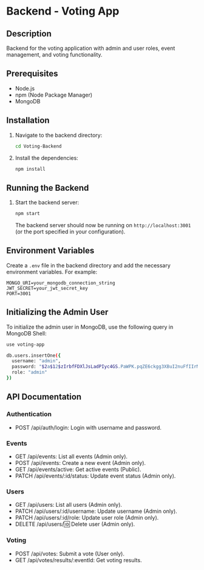 # Backend - Voting App

## Description
Backend for the voting application with admin and user roles, event management, and voting functionality.

## Prerequisites
- Node.js
- npm (Node Package Manager)
- MongoDB

## Installation

1. Navigate to the backend directory:
    ```sh
    cd Voting-Backend
    ```
2. Install the dependencies:
    ```sh
    npm install
    ```

## Running the Backend

1. Start the backend server:
    ```sh
    npm start
    ```
   The backend server should now be running on `http://localhost:3001` (or the port specified in your configuration).

## Environment Variables
Create a `.env` file in the backend directory and add the necessary environment variables. For example:
```plaintext
MONGO_URI=your_mongodb_connection_string
JWT_SECRET=your_jwt_secret_key
PORT=3001
```

## Initializing the Admin User
To initialize the admin user in MongoDB, use the following query in MongoDB Shell:
``` sh
use voting-app

db.users.insertOne({
  username: "admin",
  password: "$2a$12$zIrbfFDXlJsLadPIyc4GS.PaWPK.pqZE6ckgg3XBuI2nuFfIIrM5O", // bcrypt hash of "testing123"
  role: "admin"
})
```
## API Documentation

### Authentication
- POST /api/auth/login: Login with username and password.

### Events
- GET /api/events: List all events (Admin only).
- POST /api/events: Create a new event (Admin only).
- GET /api/events/active: Get active events (Public).
- PATCH /api/events/:id/status: Update event status (Admin only).

### Users
- GET /api/users: List all users (Admin only).
- PATCH /api/users/:id/username: Update username (Admin only).
- PATCH /api/users/:id/role: Update user role (Admin only).
- DELETE /api/users/:id: Delete user (Admin only).

### Voting
- POST /api/votes: Submit a vote (User only).
- GET /api/votes/results/:eventId: Get voting results.
